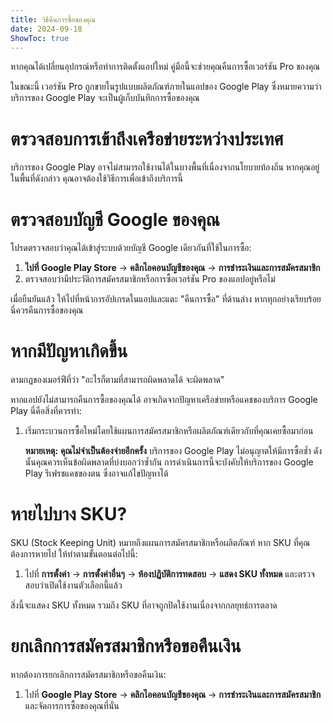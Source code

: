```yaml
---
title: วิธีคืนการซื้อของคุณ  
date: 2024-09-18  
ShowToc: true  
---
```


หากคุณได้เปลี่ยนอุปกรณ์หรือทำการติดตั้งแอปใหม่ คู่มือนี้จะช่วยคุณคืนการซื้อเวอร์ชัน Pro ของคุณ

ในขณะนี้ เวอร์ชัน Pro ถูกขายในรูปแบบผลิตภัณฑ์ภายในแอปของ Google Play ซึ่งหมายความว่าบริการของ Google Play จะเป็นผู้เก็บบันทึกการซื้อของคุณ

# ตรวจสอบการเข้าถึงเครือข่ายระหว่างประเทศ  

บริการของ Google Play อาจไม่สามารถใช้งานได้ในบางพื้นที่เนื่องจากนโยบายท้องถิ่น หากคุณอยู่ในพื้นที่ดังกล่าว คุณอาจต้องใช้วิธีการเพื่อเข้าถึงบริการนี้

# ตรวจสอบบัญชี Google ของคุณ  

โปรดตรวจสอบว่าคุณได้เข้าสู่ระบบด้วยบัญชี Google เดียวกันที่ใช้ในการซื้อ:

1. **ไปที่ Google Play Store** -> **คลิกไอคอนบัญชีของคุณ** -> **การชำระเงินและการสมัครสมาชิก**  
2. ตรวจสอบว่ามีประวัติการสมัครสมาชิกหรือการซื้อเวอร์ชัน Pro ของแอปอยู่หรือไม่

เมื่อยืนยันแล้ว ให้ไปที่หน้าการอัปเกรดในแอปและแตะ "คืนการซื้อ" ที่ด้านล่าง หากทุกอย่างเรียบร้อย นี่ควรคืนการซื้อของคุณ

# หากมีปัญหาเกิดขึ้น  

ตามกฎของเมอร์ฟีที่ว่า "อะไรก็ตามที่สามารถผิดพลาดได้ จะผิดพลาด"

หากแอปยังไม่สามารถคืนการซื้อของคุณได้ อาจเกิดจากปัญหาเครือข่ายหรือแคชของบริการ Google Play นี่คือสิ่งที่ควรทำ:

1. เริ่มกระบวนการซื้อใหม่โดยใช้แผนการสมัครสมาชิกหรือผลิตภัณฑ์เดียวกับที่คุณเคยซื้อมาก่อน

   **หมายเหตุ:** **คุณไม่จำเป็นต้องจ่ายอีกครั้ง** บริการของ Google Play ไม่อนุญาตให้มีการซื้อซ้ำ ดังนั้นคุณควรเห็นข้อผิดพลาดที่บ่งบอกว่าซ้ำกัน การดำเนินการนี้จะบังคับให้บริการของ Google Play รีเฟรชแคชของตน ซึ่งอาจแก้ไขปัญหาได้

# หายไปบาง SKU?  

SKU (Stock Keeping Unit) หมายถึงแผนการสมัครสมาชิกหรือผลิตภัณฑ์ หาก SKU ที่คุณต้องการหายไป ให้ทำตามขั้นตอนต่อไปนี้:

1. ไปที่ **การตั้งค่า** -> **การตั้งค่าอื่นๆ** -> **ห้องปฏิบัติการทดสอบ** -> **แสดง SKU ทั้งหมด** และตรวจสอบว่าเปิดใช้งานตัวเลือกนี้แล้ว
   
สิ่งนี้จะแสดง SKU ทั้งหมด รวมถึง SKU ที่อาจถูกปิดใช้งานเนื่องจากกลยุทธ์การตลาด

# ยกเลิกการสมัครสมาชิกหรือขอคืนเงิน  

หากต้องการยกเลิกการสมัครสมาชิกหรือขอคืนเงิน:

1. ไปที่ **Google Play Store** -> **คลิกไอคอนบัญชีของคุณ** -> **การชำระเงินและการสมัครสมาชิก** และจัดการการซื้อของคุณที่นั่น